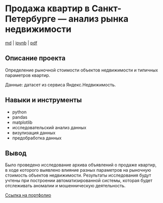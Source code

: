 # Продажа квартир в Санкт-Петербурге — анализ рынка недвижимости

[md](https://github.com/F-Sergei/Yandex.Practicum_profile/blob/main/02.%20Продажа%20квартир%20в%20Санкт-Петербурге%20—%20анализ%20рынка%20недвижимости/Research_of_ads_for_the_sale_of_apartments.md/Research_of_ads_for_the_sale_of_apartments.md)  |  [ipynb](https://github.com/F-Sergei/Yandex.Practicum_profile/blob/main/02.%20Продажа%20квартир%20в%20Санкт-Петербурге%20—%20анализ%20рынка%20недвижимости/Research_of_ads_for_the_sale_of_apartments.ipynb)  |  [pdf](https://github.com/F-Sergei/Yandex.Practicum_profile/blob/main/02.%20Продажа%20квартир%20в%20Санкт-Петербурге%20—%20анализ%20рынка%20недвижимости/Research_of_ads_for_the_sale_of_apartments.pdf)

## Описание проекта

Определение рыночной стоимости объектов недвижимости и типичных параметров квартир. 

Данные: датасет из сервиса Яндекс.Недвижимость. 


## Навыки и инструменты

- python
- pandas
- matplotlib
- исследовательский анализ данных
- визулизация данных 
- предобработка данных


## Вывод

Было проведено исследование архива объявлений о продаже квартир, в ходе которого выявлено влияние разных параметров на рыночную стоимость объектов недвижимости. Результаты исследования будут учтены при построении автоматизированной системы, которая будет отслеживать аномалии и мошенническую деятельность.

[Ссылка на портфолио](https://github.com/F-Sergei/Portfolio_for_data_analyst/tree/main)